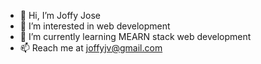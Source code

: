 - 👋 Hi, I’m Joffy Jose
- 👀 I’m interested in web development
- 🌱 I’m currently learning MEARN stack web development
- 📫 Reach me at joffyjv@gmail.com

<!---
jfyjse/jfyjse is a ✨ special ✨ repository because its `README.md` (this file) appears on your GitHub profile.
You can click the Preview link to take a look at your changes.
--->
